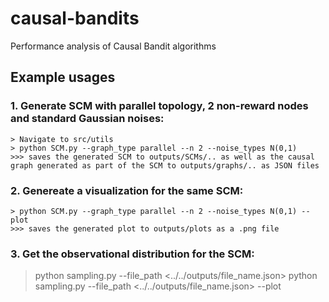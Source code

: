 # causal-bandits
Performance analysis of Causal Bandit algorithms 

## Example usages
### 1. Generate SCM with parallel topology, 2 non-reward nodes and standard Gaussian noises:
    > Navigate to src/utils
    > python SCM.py --graph_type parallel --n 2 --noise_types N(0,1) 
    >>> saves the generated SCM to outputs/SCMs/.. as well as the causal graph generated as part of the SCM to outputs/graphs/.. as JSON files
### 2. Genereate a visualization for the same SCM:
    > python SCM.py --graph_type parallel --n 2 --noise_types N(0,1) --plot
    >>> saves the generated plot to outputs/plots as a .png file
### 3. Get the observational distribution for the SCM:
   > python sampling.py --file_path <../../outputs/file_name.json>
   > python sampling.py --file_path <../../outputs/file_name.json> --plot